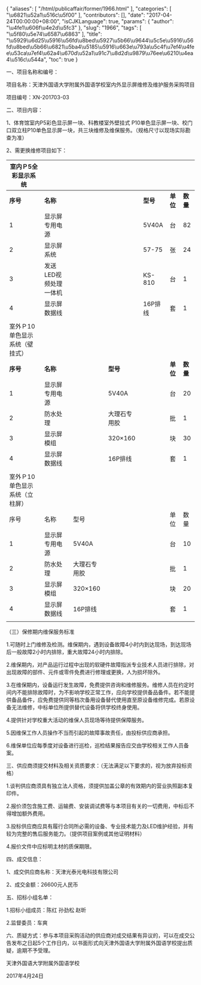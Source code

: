 {
    "aliases": [
        "/html/publicaffair/former/1966.html"
    ],
    "categories": [
        "\u6821\u52a1\u516c\u5f00"
    ],
    "contributors": [],
    "date": "2017-04-24T00:00:00+08:00",
    "isCJKLanguage": true,
    "params": {
        "author": "\u4fe1\u606f\u4e2d\u5fc3"
    },
    "slug": "1966",
    "tags": [
        "\u5f80\u5e74\u6587\u6863"
    ],
    "title": "\u5929\u6d25\u5916\u56fd\u8bed\u5927\u5b66\u9644\u5c5e\u5916\u56fd\u8bed\u5b66\u6821\u5ba4\u5185\u5916\u663e\u793a\u5c4f\u7ef4\u4fee\u53ca\u7ef4\u62a4\u670d\u52a1\u91c7\u8d2d\u9879\u76ee\u6210\u4ea4\u516c\u544a",
    "toc": true
}

一、项目名称和编号：




项目名称：天津外国语大学附属外国语学校室内外显示屏维修及维护服务采购项目




项目编号：XN-201703-03




二、项目内容：




1、体育馆室内P5彩色显示屏一块、科教楼室外壁挂式 P10单色显示屏一块、校门口双立柱P10单色显示屏一块，共三块维修及维保服务。（规格尺寸以现场实际勘查为准）




2、需更换维修项目如下：





| 室内Ｐ5全彩显示系统 | | | | | | |
| --- | --- | --- | --- | --- | --- | --- |
| **序号** | **名称** | | | **型号** | **单位** | **数量** |
| 1 | 显示屏专用电源 | | | 5V40A | 台 | 82 |
| 2 | 显示屏系统 | | | 57-75 | 张 | 24 |
| 3 | 发送LED视频处理一体机 | | | KS-810 | 台 | 1 |
| 4 | 显示屏数据线 | | | 16P排线 | 套 | 1 |
|  |  | | |  |  |  |
| 室外Ｐ10单色显示系统（壁挂式） | | | | | | |
| **序号** | **名称** | | **型号** | | **单位** | **数量** |
| 1 | 显示屏专用电源 | | 5V40A | | 台 | 20 |
| 2 | 防水处理 | | 大理石专用胶 | | 批 | 1 |
| 3 | 显示屏模组 | | 320×160 | | 块 | 30 |
| 4 | 显示屏数据线 | | 16P排线 | | 套 | 1 |
|  |  | |  | |  |  |
| 室外Ｐ10单色显示系统（立柱屏） | | | | | | |
| 序号 | 名称 | 型号 | | | 单位 | 数量 |
| 1 | 显示屏专用电源 | 5V40A | | | 台 | 10 |
| 2 | 防水处理 | 大理石专用胶 | | | 批 | 1 |
| 3 | 显示屏模组 | 320×160 | | | 块 | 20 |
| 4 | 显示屏数据线 | 16P排线 | | | 套 | 1 |
|  |  |  |  |  |  |  |



（三）保修期内维保服务标准




1.可随时上门维修及检测。维保期内，遇到设备故障4小时内到达现场，到达现场后一般故障2小时内排除，重大故障24小时内排除。




2.维保期内，对产品运行过程中出现的软硬件故障指派专业技术人员进行排除，对出现故障的部件、元件或零件免费进行修理或更换，人为损坏除外。




3.在维保期内，设备运行发生故障，免费提供咨询和维修服务。维修人员在约定时间内不能排除故障时，为不影响学校正常工作，应向学校提供备品备件。若不能提供备品备件，应免费提供同等档次备用设备替代使用直至原设备维修完成。若原设备无法维修，中标单位所提供替代设备将供学校终身使用。




4.提供针对学校重大活动的维保人员现场等待提供保障服务。




5.因维保工作人员操作不当而引起的故障事故责任，由投标供应商承担。




6.维保单位应每季度对设备进行巡检，巡检结果报告应交由学校相关工作人员备案。




三、供应商须提交材料及相关资质要求：（无法满足以下要求的，视为放弃投标资格）




1.谈判供应商须具有独立法人资格，须提供加盖公章的有效期内的营业执照副本复印件。




2.报价须包含施工费、运输费、安装调试费等与本项目有关的一切费用，中标后不得增加额外费用。




3.投标供应商应具有履行合同所必需的设备、专业技术能力及LED维护经验，并有较为完整的售后服务能力。（提供项目案例或其他证明材料）




4.报价文件中应标明主材的质保期限。




四、成交信息：




1、成交供应商名称：天津光泰光电科技有限公司




2、成交金额：26600元人民币




五、招标小组名单：




1.招标小组成员：陈红 孙劲松
赵昕




2.监督委员：车爽




六、质疑方式：参与本项目采购活动的供应商对成交结果有异议的，可以在成交公告发布之日起5个工作日内，以书面形式向天津外国语大学附属外国语学校提出质疑，逾期不予受理。




天津外国语大学附属外国语学校




2017年4月24日


